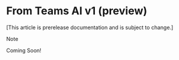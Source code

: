 # From Teams AI v1 (preview)

[This article is prerelease documentation and is subject to change.]

> [!NOTE]
> Coming Soon!